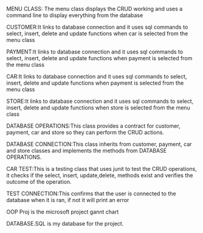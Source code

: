MENU CLASS: The menu class displays the CRUD working and uses a command line to display everything from the database

CUSTOMER:It links to database connection and it uses sql commands to select, insert, delete and update functions when car is selected from the menu class

PAYMENT:It links to database connection and it uses sql commands to select, insert, delete and update functions when payment is selected from the menu class

CAR:It links to database connection and it uses sql commands to select, insert, delete and update functions when payment is selected from the menu class

STORE:It links to database connection and it uses sql commands to select, insert, delete and update functions when store is selected from the menu class

DATABASE OPERATIONS:This class provides a contract for customer, payment, car and store so they can perform the CRUD actions.

DATABASE CONNECTION:This class inherits from customer, payment, car and store classes and implements the methods from DATABASE OPERATIONS.

CAR TEST:This is a testing class that uses junit to test the CRUD operations, it checks if the select, insert, update,delete, methods exist and verifies the outcome of the operation.

TEST CONNECTION:This confirms that the user is connected to the database when it is ran, if not it will print an error

OOP Proj is the microsoft project gannt chart

DATABASE.SQL is my database for the project.
